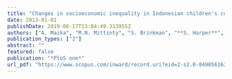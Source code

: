 ```yaml
---
title: "Changes in socioeconomic inequality in Indonesian children's cognitive function from 2000 to 2007: a decomposition analysis."
date: 2013-01-01
publishDate: 2019-06-17T13:04:49.313955Z
authors: ["A. Maika", "M.N. Mittinty", "S. Brinkman", "**S. Harper**", "E. Satriawan", "J.W. Lynch"]
publication_types: ["2"]
abstract: ""
featured: false
publication: "*PloS one*"
url_pdf: "https://www.scopus.com/inward/record.uri?eid=2-s2.0-84905616318&partnerID=40&md5=0be24c75c6642f9fb86a551211865568"
---
```



